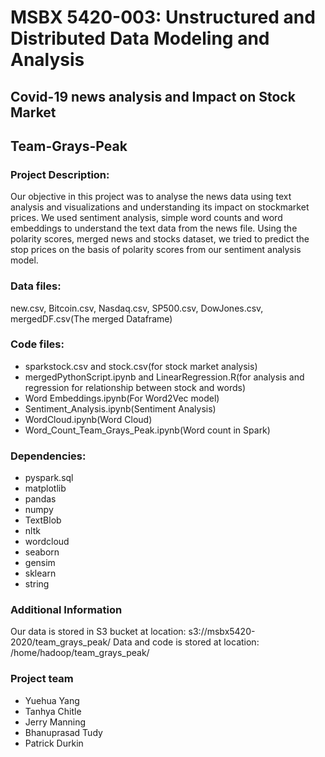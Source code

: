 

# MSBX 5420-003: Unstructured and Distributed Data Modeling and Analysis
## Covid-19 news analysis and Impact on Stock Market
## Team-Grays-Peak

### Project Description:
Our objective in this project was to analyse the news data using text analysis and visualizations and understanding its impact on stockmarket prices. We used sentiment analysis, simple word counts and word embeddings to understand the text data from the news file. Using the polarity scores, merged news and stocks dataset, we tried to predict the stop prices on the basis of polarity scores from our sentiment analysis model.

### Data files: 
new.csv, Bitcoin.csv, Nasdaq.csv, SP500.csv, DowJones.csv, mergedDF.csv(The merged Dataframe)

### Code files: 
- sparkstock.csv and stock.csv(for stock market analysis)
- mergedPythonScript.ipynb and LinearRegression.R(for analysis and regression for relationship between stock and words)
- Word Embeddings.ipynb(For Word2Vec model) 
- Sentiment_Analysis.ipynb(Sentiment Analysis)
- WordCloud.ipynb(Word Cloud)
- Word_Count_Team_Grays_Peak.ipynb(Word count in Spark)

### Dependencies: 
- pyspark.sql
- matplotlib
- pandas
- numpy 
- TextBlob
- nltk
- wordcloud
- seaborn
- gensim
- sklearn 
- string

### Additional Information
Our data is stored in S3 bucket at location: s3://msbx5420-2020/team_grays_peak/
Data and code is stored at location: /home/hadoop/team_grays_peak/

### Project team
- Yuehua Yang
- Tanhya Chitle
- Jerry Manning
- Bhanuprasad Tudy
- Patrick Durkin

